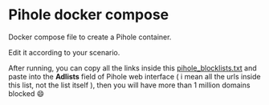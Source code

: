 # Pihole docker compose

Docker compose file to create a Pihole container.

Edit it according to your scenario.

After running, you can copy all the links inside this [pihole_blocklists.txt](https://raw.githubusercontent.com/joabeslopes/pihole-blocklists-1-million/main/pihole_blocklists.txt) and paste into the **Adlists** field of Pihole web interface \( i mean all the urls inside this list, not the list itself \), then you will have more than 1 million domains blocked 😄
